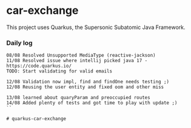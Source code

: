 # car-exchange

This project uses Quarkus, the Supersonic Subatomic Java Framework.

### Daily log
``` 
08/08 Resolved Unsupported MediaType (reactive-jackson)
11/08 Resolved issue where intellij picked java 17 - https://code.quarkus.io/
TODO: Start validating for valid emails

12/08 Validation now impl, find and findOne needs testing ;)
12/08 Reusing the user entity and fixed oom and other miss

13/08 learned about quaryParam and preoccupied routes
14/08 Added plenty of tests and got time to play with update ;)
``

# quarkus-car-exchange
